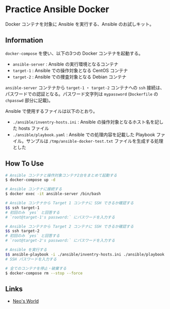 # Practice Ansible Docker

Docker コンテナを対象に Ansible を実行する、Ansible のお試しキット。


## Information

`docker-compose` を使い、以下の3つの Docker コンテナを起動する。

- `ansible-server` : Ansible の実行環境となるコンテナ
- `target-1` : Ansible での操作対象となる CentOS コンテナ
- `target-2` : Ansible での捜査対象となる Debian コンテナ

`ansible-server` コンテナから `target-1` ・ `target-2` コンテナへの `ssh` 接続は、パスワードでの認証となる。パスワード文字列は `mypassword` (`Dockerfile` の `chpasswd` 部分に記載)。

Ansible で使用するファイルは以下のとおり。

- `./ansible/inventry-hosts.ini` : Ansible の操作対象となるホスト名を記した hosts ファイル
- `./ansible/playbook.yaml` : Ansible での処理内容を記載した Playbook ファイル。サンプルは `/tmp/ansible-docker-test.txt` ファイルを生成する処理とした


## How To Use

```sh
# Ansible コンテナと操作対象コンテナ2台をまとめて起動する
$ docker-compose up -d

# Ansible コンテナに接続する
$ docker exec -it ansible-server /bin/bash

# Ansible コンテナから Target 1 コンテナに SSH できるか確認する
$$ ssh target-1
# 初回のみ `yes` と回答する
# `root@target-1's password:` にパスワードを入力する

# Ansible コンテナから Target 2 コンテナに SSH できるか確認する
$$ ssh target-2
# 初回のみ `yes` と回答する
# `root@target-2's password:` にパスワードを入力する

# Ansible を実行する
$$ ansible-playbook -i ./ansible/inventry-hosts.ini ./ansible/playbook.yaml --ask-pass
# SSH パスワードを入力する

# 全てのコンテナを停止・破棄する
$ docker-compose rm --stop --force
```


## Links

- [Neo's World](https://neos21.net/)
